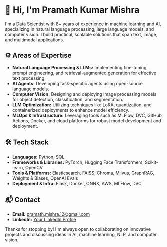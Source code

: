 # 👋 Hi, I'm Pramath Kumar Mishra

I'm a Data Scientist with 8+ years of experience in machine learning and AI, specializing in natural language processing, large language models, and computer vision. I build practical, scalable solutions that span text, image, and multimodal applications.

## ⚙️ Areas of Expertise

- **Natural Language Processing & LLMs:** Implementing fine-tuning, prompt engineering, and retrieval-augmented generation for effective text processing.
- **AI Agents:** Developing task-specific agents using open-source language models.
- **Computer Vision:** Designing and deploying image processing models for object detection, classification, and segmentation.
- **LLM Optimization:** Utilizing techniques like LoRA, quantization, and containerized deployments to enhance model efficiency.
- **MLOps & Infrastructure:** Leveraging tools such as MLFlow, DVC, GitHub Actions, Docker, and cloud platforms for robust model development and deployment.

## 🛠 Tech Stack

- **Languages:** Python, SQL  
- **Frameworks & Libraries:** PyTorch, Hugging Face Transformers, Scikit-learn, OpenCV  
- **Tools & Platforms:** Elasticsearch, FAISS, Chroma, Milvus, GraphRAG, Weights & Biases, OpenAI Evals  
- **Deployment & Infra:** Flask, Docker, ONNX, AWS, MLFlow, DVC

## 📬 Contact

- **Email:** pramath.mishra.12@gmail.com  
- **LinkedIn:** [Your LinkedIn Profile](#)

Thanks for stopping by! I'm always open to collaborating on innovative projects and discussing ideas in AI, machine learning, NLP, and computer vision.
